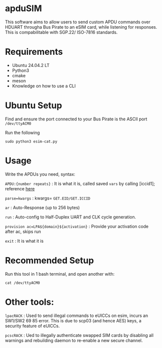 <h1>apduSIM</h1>

This software aims to allow users to send custom APDU commands over HDUART througha Bus Pirate to an eSIM card, while listening for responses. This is compabilitable with SGP.22/ ISO-7816 standards.

<h1>Requirements</h1>

- Ubuntu 24.04.2 LT
- Python3
- cmake
- meson
- Knowledge on how to use a CLI

<h1>Ubuntu Setup</h1>

Find and ensure the port connected to your Bus Pirate is the ASCII port ```/dev/ttyACM0```

Run the following

```sudo python3 esim-cat.py```

<h1>Usage</h1>
Write the APDUs you need, syntax:

```APDU:{number repeats}``` : It is what it is, called saved ```vars``` by calling [iccid1]; reference [here](https://github.com/porkboi/apduSIM/blob/main/clipboard.go)

```parse=kwargs``` : kwargs= ```GET.EID/GET.ICCID```

```ar``` : Auto-Response (up to 256 bytes)

```run``` : Auto-config to Half-Duplex UART and CLK cycle generation.

```provision ac=LPA${domain}${activation}``` : Provide your activation code after ac, skips run

```exit``` : It is what it is

<h1>Recommended Setup </h1>

Run this tool in 1 bash terminal, and open another with:

```cat /dev/ttyACM0```

<h1>Other tools: </h1>

```lpacRACK``` : Used to send illegal commands to eUICCs on esim, incurs an SW1/SW2 69 85 error. This is due to scp03 (and hence AES) keys, a security feature of eUICCs.

```pcscRACK``` : Ued to illegally authenticate swapped SIM cards by disabling all warnings and rebuilding daemon to re-enable a new secure channel.